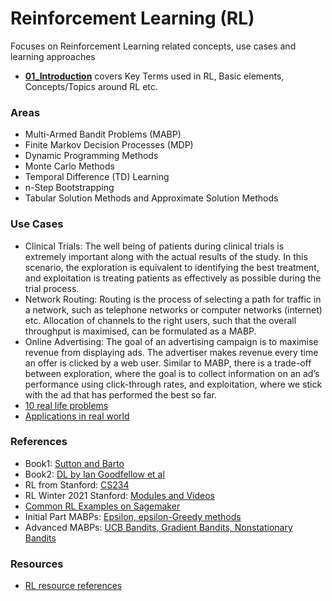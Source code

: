 # Reinforcement Learning (RL)
Focuses on Reinforcement Learning related concepts, use cases and learning approaches

- [**01_Introduction**](https://github.com/kkm24132/ReinforcementLearning/tree/main/01_Introduction) covers Key Terms used in RL, Basic elements, Concepts/Topics around RL etc.

### Areas
- Multi-Armed Bandit Problems (MABP)
- Finite Markov Decision Processes (MDP)
- Dynamic Programming Methods
- Monte Carlo Methods
- Temporal Difference (TD) Learning
- n-Step Bootstrapping
- Tabular Solution Methods and Approximate Solution Methods

### Use Cases
- Clinical Trials: The well being of patients during clinical trials is extremely important along with the actual results of the study. In this scenario, the exploration is equivalent to identifying the best treatment, and exploitation is treating patients as effectively as possible during the trial process.
- Network Routing: Routing is the process of selecting a path for traffic in a network, such as telephone networks or computer networks (internet) etc. Allocation of channels to the right users, such that the overall throughput is maximised, can be formulated as a MABP.
- Online Advertising: The goal of an advertising campaign is to maximise revenue from displaying ads. The advertiser makes revenue every time an offer is clicked by a web user. Similar to MABP, there is a trade-off between exploration, where the goal is to collect information on an ad’s performance using click-through rates, and exploitation, where we stick with the ad that has performed the best so far.
- [10 real life problems](https://neptune.ai/blog/reinforcement-learning-applications)
- [Applications in real world](https://towardsdatascience.com/applications-of-reinforcement-learning-in-real-world-1a94955bcd12)

### References
- Book1: [Sutton and Barto](http://incompleteideas.net/book/the-book-2nd.html)
- Book2: [DL by Ian Goodfellow et al](https://www.deeplearningbook.org/)
- RL from Stanford: [CS234](https://web.stanford.edu/class/cs234/)
- RL Winter 2021 Stanford: [Modules and Videos](https://web.stanford.edu/class/cs234/modules.html)
- [Common RL Examples on Sagemaker](https://github.com/kkm24132/amazon-sagemaker-examples/tree/master/reinforcement_learning)
- Initial Part MABPs: [Epsilon, epsilon-Greedy methods](https://www.datahubbs.com/multi_armed_bandits_reinforcement_learning_1/)
- Advanced MABPs: [UCB Bandits, Gradient Bandits, Nonstationary Bandits](https://www.datahubbs.com/multi-armed-bandits-reinforcement-learning-2/)

### Resources
- [RL resource references](https://medium.com/datadriveninvestor/absolutely-free-resources-for-reinforcement-learning-d16a5230cb0f)
